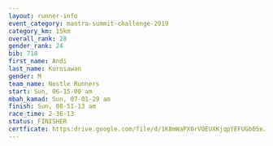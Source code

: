 ```yaml
---
layout: runner-info 
event_category: mantra-summit-challenge-2019 
category_km: 15km 
overall_rank: 28
gender_rank: 24
bib: 718
first_name: Andi
last_name: Kurniawan
gender: M
team_name: Nestle Runners
start: Sun, 06-15-00 am
mbah_kamad: Sun, 07-01-29 am
finish: Sun, 08-51-13 am
race_time: 2-36-13
status: FINISHER
certficate: https:drive.google.com/file/d/1K8mWaPXOrVOEUXKjqpYEFUGb05eJolxl/view?usp=sharing
---
```

